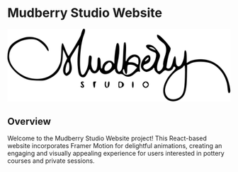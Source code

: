 # Mudberry Studio Website

![Mudberry Studio](https://github.com/mayankified/mudberry/blob/main/src/assets/logo.svg)

## Overview

Welcome to the Mudberry Studio Website project! This React-based website incorporates Framer Motion for delightful animations, creating an engaging and visually appealing experience for users interested in pottery courses and private sessions.

